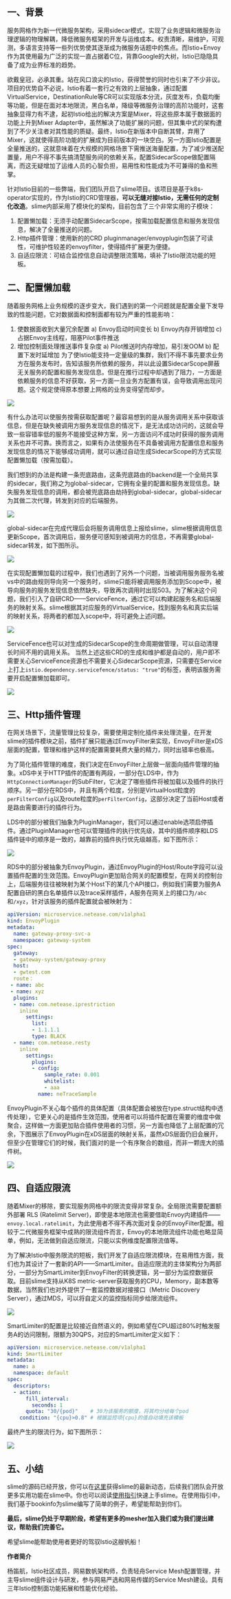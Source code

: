 ## 一、背景

服务网格作为新一代微服务架构，采用sidecar模式，实现了业务逻辑和微服务治理逻辑的物理解耦，降低微服务框架的开发与运维成本。权责清晰，易维护，可观测，多语言支持等一些列优势使其逐渐成为微服务话题中的焦点。而Istio+Envoy作为其使用最为广泛的实现一直占据着C位，背靠Google的大树，Istio已隐隐具备了成为业界标准的趋势。

欲戴皇冠，必承其重。站在风口浪尖的Istio，获得赞誉的同时也引来了不少非议。项目的优势自不必说，Istio有着一套行之有效的上层抽象，通过配置VirtualService，DestinationRule等CR可以实现版本分流，灰度发布，负载均衡等功能，但是在面对本地限流，黑白名单，降级等微服务治理的高阶功能时，这套抽象显得力有不逮，起初Istio给出的解决方案是Mixer，将这些原本属于数据面的功能上升到Mixer Adapter中，虽然解决了功能扩展的问题，但其集中式的架构遭到了不少关注者对其性能的质疑。最终，Istio在新版本中自断其臂，弃用了Mixer，这就使得高阶功能的扩展成为目前版本的一块空白。另一方面Istio配置是全量推送的，这就意味着在大规模的网格场景下需推送海量配置，为了减少推送配置量，用户不得不事先搞清楚服务间的依赖关系，配置SidecarScope做配置隔离，而这无疑增加了运维人员的心智负担，易用性和性能成为不可兼得的鱼和熊掌。

针对Istio目前的一些弊端，我们团队开启了slime项目。该项目是基于k8s-operator实现的，作为Istio的CRD管理器，**可以无缝对接Istio，无需任何的定制化改造**。slime内部采用了模块化的架构，目前包含了三个非常实用的子模块：

1. 配置懒加载：无须手动配置SidecarScope，按需加载配置信息和服务发现信息，解决了全量推送的问题。
2. Http插件管理：使用新的的CRD pluginmanager/envoyplugin包装了可读性，可维护性较差的envoyfilter，使得插件扩展更为便捷。
3. 自适应限流：可结合监控信息自动调整限流策略，填补了Istio限流功能的短板。



## 二、配置懒加载

随着服务网格上业务规模的逐步变大，我们遇到的第一个问题就是配置全量下发导致的性能问题，它对数据面和控制面都有较为严重的性能影响：

1. 使数据面收到大量冗余配置 a) Envoy启动时间变长 b) Envoy内存开销增加 c) 占据Envoy主线程，阻塞Pilot事件推送
2. 增加控制面处理推送事件复杂度 a) Pilot推送时内存增加，易引发OOM b) 配置下发时延增加 为了使Istio能支持一定量级的集群，我们不得不事先要求业务方在服务发布时，告知该服务所依赖的服务，并以此设置SidecarScope屏蔽无关服务的配置和服务发现信息。但是在推行过程中却遇到了阻力，一方面是依赖服务的信息不好获取，另一方面一旦业务方配置有误，会导致调用出现问题。这个规定使得原本想要上网格的业务变得望而却步。

![](../../assets/blog-1-overview/1.jpg)

有什么办法可以使服务按需获取配置呢？最容易想到的是从服务调用关系中获取该信息，但是在缺失被调用方服务发现信息的情况下，是无法成功访问的，这就会导致一些容错率低的服务不能接受这种方案，另一方面访问不成功时获得的服务调用关系也并不可靠。换而言之，如果有办法使服务在不具备被调用方配置信息和服务发现信息的情况下能够成功调用，就可以通过自动生成SidecarScope的方式实现配置懒加载（按需加载）。

我们想到的办法是构建一条兜底路由，这条兜底路由的backend是一个全局共享的sidecar，我们称之为global-sidecar，它拥有全量的配置和服务发现信息。缺失服务发现信息的调用，都会被兜底路由劫持到global-sidecar，global-sidecar为其做二次代理，转发到对应的后端服务。

![](../../assets/blog-1-overview/2.jpg)



global-sidecar在完成代理后会将服务调用信息上报给slime，slime根据调用信息更新Scope，首次调用后，服务便可感知到被调用方的信息，不再需要global-sidecar转发，如下图所示。

![](../../assets/blog-1-overview/3.jpg)



在实现配置懒加载的过程中，我们也遇到了另外一个问题，当被调用服务服务名被vs中的路由规则导向另一个服务时，slime只能将被调用服务添加到Scope中，被导向服务的服务发现信息依然缺失，导致再次调用时出现503。为了解决这个问题，我们引入了自研CRD——ServiceFence，通过它可以构建起服务名和后端服务的映射关系。slime根据其对应服务的VirtualService，找到服务名和真实后端的映射关系，将两者的都加入scope中，将可避免上述问题。



![](../../assets/blog-1-overview/4.jpg)



ServiceFence也可以对生成的SidecarScope的生命周期做管理，可以自动清理长时间不用的调用关系。 当然上述这些CRD的生成和维护都是自动的，用户即不需要关心ServiceFence资源也不需要关心SidecarScope资源，只需要在Service上打上`istio.dependency.servicefence/status: "true"`的标签，表明该服务需要开启配置懒加载即可。

![](../../assets/blog-1-overview/5.jpg)



## 三、Http插件管理

在网关场景下，流量管理比较复杂，需要使用定制化插件来处理流量，在开发slime的插件模块之前，插件扩展只能通过EnvoyFilter来实现，EnvoyFilter是xDS层面的配置，管理和维护这样的配置需要耗费大量的精力，同时出错率也极高。

为了简化插件管理的难度，我们决定在EnvoyFilter上层做一层面向插件管理的抽象。xDS中关于HTTP插件的配置有两段，一部分在LDS中，作为`HttpConnectionManager`的SubFilter，它决定了哪些插件将被加载以及插件的执行顺序。另一部分在RDS中，并且有两个粒度，分别是VirtualHost粒度的`perFilterConfig`以及route粒度的`perFilterConfig`，这部分决定了当前Host或者是路由需要进行的插件行为。

LDS中的部分被我们抽象为PluginManager，我们可以通过enable选项启停插件。通过PluginManager也可以管理插件的执行优先级，其中的插件顺序和LDS插件链中的顺序是一致的，越靠前的插件执行优先级越高，如下图所示：

![](../../assets/blog-1-overview/6.jpg)



RDS中的部分被抽象为EnvoyPlugin，通过EnvoyPlugin的Host/Route字段可以设置插件配置的生效范围。EnvoyPlugin更加贴合网关的配置模型，在网关的控制台上，后端服务往往被映射为某个Host下的某几个API接口，例如我们需要为服务A配置自研的黑白名单插件以及trace采样插件，A服务在网关上的接口为`/abc`和`/xyz`，针对该服务的插件配置就会被映射为：

```yaml
apiVersion: microservice.netease.com/v1alpha1
kind: EnvoyPlugin
metadata:
  name: gateway-proxy-svc-a 
  namespace: gateway-system
spec:
  gateway:
  - gateway-system/gateway-proxy
  host:
  - gwtest.com
  route：
 - name: abc
 - name: xyz
  plugins:
  - name: com.netease.iprestriction
    inline
      settings:
        list:
        - 1.1.1.1
        type: BLACK 
  - name: com.netease.resty
    inline
      settings:
        plugins:
        - config:
            sample_rate: 0.001
            whitelist:
            - aaa
          name: neTraceSample 
```

EnvoyPlugin不关心每个插件的具体配置（具体配置会被放在type.struct结构中透传处理），它更关心的是插件生效范围，使用者可以将插件配置在需要的维度中做聚合，这样做一方面更加贴合插件使用者的习惯，另一方面也降低了上层配置的冗余，下图展示了EnvoyPlugin在xDS层面的映射关系，虽然xDS层面仍旧会展开，但至少在管理它们的时候，我们面对的是一个有序聚合的数组，而非一颗庞大的插件树。

![](../../assets/blog-1-overview/7.jpg)



## 四、自适应限流

随着Mixer的移除，要实现服务网格中的限流变得非常复杂。全局限流需要配置额外部署 RLS (Ratelimit Server)，即使是本地限流也需要借助Envoy内建插件——`envoy.local.ratelimit`，为此使用者不得不再次面对复杂的EnvoyFilter配置。相较于二代微服务框架中成熟的限流组件而言，Envoy的本地限流组件功能也略显简单，例如，无法做到自适应限流，只能以实例维度配置限流值等。

为了解决Istio中服务限流的短板，我们开发了自适应限流模块，在易用性方面，我们也为其设计了一套新的API——SmartLimiter。自适应限流的主体架构分为两部分，一部分为SmartLimiter到EnvoyFilter的转换逻辑，另一部分为监控数据获取。目前slime支持从K8S metric-server获取服务的CPU，Memory，副本数等数据，当然我们也对外提供了一套监控数据对接接口（Metric Discovery Server），通过MDS，可以将自定义的监控指标同步给限流组件。

![](../../assets/blog-1-overview/8.jpg)

SmartLimiter的配置是比较接近自然语义的，例如希望在CPU超过80%时触发服务A的访问限制，限额为30QPS，对应的SmartLimiter定义如下：

```yaml
apiVersion: microservice.netease.com/v1alpha1
kind: SmartLimiter
metadata:
  name: a
  namespace: default
spec:
  descriptors:
  - action:
      fill_interval:
        seconds: 1
      quota: "30/{pod}"    # 30为该服务的额度，将其均分给每个pod
    condition: "{cpu}>0.8" # 根据监控项{cpu}的值自动填充该模板
```

最终产生的限流行为，如下图所示：

![](../../assets/blog-1-overview/9.jpg)



## 五、小结

slime的源码已经开放，你可以在[这里](https://github.com/slime-io/slime)获得slime的最新动态，后续我们团队会开放更多实用功能在slime中。你也可以阅读[使用指引](https://github.com/slime-io/slime/blob/master/README_ZH.md)快速上手slime。在使用指引中，我们基于bookinfo为slime编写了简单的例子，希望能帮助到你们。

**最后，slime仍处于早期阶段，希望有更多的mesher加入我们或为我们提出建议，帮助我们完善它。**

希望slime能帮助使用者更好的驾驭Istio这艘帆船！

**作者简介**

杨笛航，Istio社区成员，网易数帆架构师，负责轻舟Service Mesh配置管理，并主导slime组件设计与研发，参与网易严选和网易传媒的Service Mesh建设。具有三年Istio控制面功能拓展和性能优化经验。
